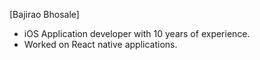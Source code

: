 [Bajirao Bhosale]

* iOS Application developer with 10 years of experience.
* Worked on React native applications.
